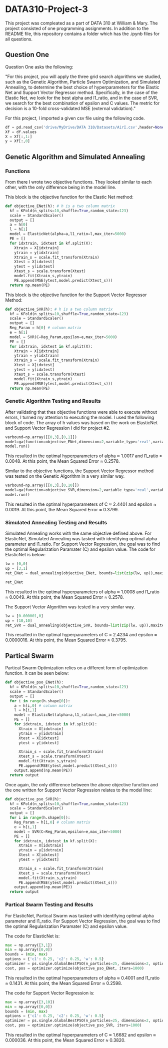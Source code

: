 # DATA310-Project-3
This project was compleated as a part of DATA 310 at William & Mary. The project consisted of one programming assignments. In addition to the README file, this repository contains a folder which has the .ipynb files for all questions.

## Question One

Question One asks the following: 

"For this project, you will apply the three grid search algorithms we studied, such as the Genetic Algorithm, Particle Swarm Optimization, and Simulated Annealing, to determine the best choice of hyperparameters for the Elastic Net and Support Vector Regressor method. Specifically, in the case of the Elastic Net, we look for the best alpha and l1_ratio, and in the case of SVR, we search for the best combination of epsilon and C values. The metric for decision is a 10-fold cross-validated MSE (external validation)."

For this project, I imported a given csv file using the following code.
```Python
df = pd.read_csv('drive/MyDrive/DATA 310/Datasets/AirI.csv',header=None)
Xf = df.values
X = Xf[:,1:]
y = Xf[:,0]
```

## Genetic Algorithm and Simulated Annealing
### Functions
From there I wrote two objective functions. They looked similar to each other, with the only difference being in the model line. 

This block is the objective function for the Elastic Net method:
```Python
def objective_ENet(h): # h is a two column matrix
  kf = KFold(n_splits=10,shuffle=True,random_state=123)
  scale = StandardScaler()
  output = [] 
  a = h[0]
  l = h[1]
  model = ElasticNet(alpha=a,l1_ratio=l,max_iter=5000)
  PE = []
  for idxtrain, idxtest in kf.split(X):
    Xtrain = X[idxtrain]
    ytrain = y[idxtrain]
    Xtrain_s = scale.fit_transform(Xtrain)
    Xtest = X[idxtest]
    ytest = y[idxtest]
    Xtest_s = scale.transform(Xtest)
    model.fit(Xtrain_s,ytrain)
    PE.append(MSE(ytest,model.predict(Xtest_s)))
  return np.mean(PE)
```

This block is the objective function for the Support Vector Regressor Method:
```Python
def objective_SVR(h): # h is a two column matrix
  kf = KFold(n_splits=10,shuffle=True,random_state=123)
  scale = StandardScaler()
  output = [] 
  Reg_Param = h[0] # column matrix 
  e = h[1]
  model = SVR(C=Reg_Param,epsilon=e,max_iter=5000)
  PE = []
  for idxtrain, idxtest in kf.split(X):
    Xtrain = X[idxtrain]
    ytrain = y[idxtrain]
    Xtrain_s = scale.fit_transform(Xtrain)
    Xtest = X[idxtest]
    ytest = y[idxtest]
    Xtest_s = scale.transform(Xtest)
    model.fit(Xtrain_s,ytrain)
    PE.append(MSE(ytest,model.predict(Xtest_s)))
  return np.mean(PE)
```

### Genetic Algorithm Testing and Results
After validating that thes objective functions were able to execute without errors, I turned my attention to executing the model. I used the following block of code. The array of h values was based on the work on ElasticNet and Support Vector Regression I did for project #2.
```Python
varbound=np.array([[0,3],[0,1]])
model=ga(function=objective_ENet,dimension=2,variable_type='real',variable_boundaries=varbound)
model.run()
```
This resulted in the optimal hyperparameters of alpha ≈ 1.0017 and l1_ratio ≈ 0.0048. At this point, the Mean Squared Error ≈ 0.2578.

Similar to the objective functions, the Support Vector Regressor method was tested on the Genetic Algorithm in a very similar way.
```Python
varbound=np.array([[0,3],[0,10]])
model=ga(function=objective_SVR,dimension=2,variable_type='real',variable_boundaries=varbound)
model.run()
```
This resulted in the optimal hyperparameters of C ≈ 2.4401 and epsilon ≈ 0.0019. At this point, the Mean Squared Error ≈ 0.3799.

### Simulated Annealing Testing and Results

Simulated Annealing works with the same objective defined above. For ElasticNet, Simulated Annealing was tasked with identifying optimal alpha parameter and l1_ratio. For Support Vector Regression, the goal was to find the optimal Regularization Paramater (C) and epsilon value.
The code for ElasticNet is below:
```Python
lw = [0,0]
up = [3,1]
ret_ENet = dual_annealing(objective_ENet, bounds=list(zip(lw, up)),maxiter=10000,maxfun=10000)

ret_ENet
```
This resulted in the optimal hyperparameters of alpha ≈ 1.0008 and l1_ratio ≈ 0.0049. At this point, the Mean Squared Error ≈ 0.2578.

The Support Vector Algorithm was tested in a very similar way.
```Python
lw = [0.000001,0]
up = [10,10]
ret_SVR = dual_annealing(objective_SVR, bounds=list(zip(lw, up)),maxiter=10000,maxfun=10000)
```
This resulted in the optimal hyperparameters of C ≈ 2.4234 and epsilon ≈ 0.0000016. At this point, the Mean Squared Error ≈ 0.3795.

## Partical Swarm
Partical Swarm Optimization relies on a different form of optimization function. It can be seen below:

```Python
def objective_pso_ENet(h):
  kf = KFold(n_splits=10,shuffle=True,random_state=123)
  scale = StandardScaler()
  output = [] 
  for i in range(h.shape[0]):
    a = h[i,0] # column matrix 
    l = h[i,1]
    model = ElasticNet(alpha=a,l1_ratio=l,max_iter=5000)
    PE = []
    for idxtrain, idxtest in kf.split(X):
      Xtrain = X[idxtrain]
      ytrain = y[idxtrain]
      Xtest = X[idxtest]
      ytest = y[idxtest]

      Xtrain_s = scale.fit_transform(Xtrain)
      Xtest_s = scale.transform(Xtest)
      model.fit(Xtrain_s,ytrain)
      PE.append(MSE(ytest,model.predict(Xtest_s)))
    output.append(np.mean(PE))
  return output
  ```
  Once again, the only difference between the above objective function and the one written for Support Vector Regression relates to the model line:
```Python  
def objective_pso_SVR(h):
  kf = KFold(n_splits=10,shuffle=True,random_state=123)
  scale = StandardScaler()
  output = [] 
  for i in range(h.shape[0]):
    Reg_Param = h[i,0] # column matrix 
    e = h[i,1]
    model = SVR(C=Reg_Param,epsilon=e,max_iter=5000)
    PE = []
    for idxtrain, idxtest in kf.split(X):
      Xtrain = X[idxtrain]
      ytrain = y[idxtrain]
      Xtest = X[idxtest]
      ytest = y[idxtest]

      Xtrain_s = scale.fit_transform(Xtrain)
      Xtest_s = scale.transform(Xtest)
      model.fit(Xtrain_s,ytrain)
      PE.append(MSE(ytest,model.predict(Xtest_s)))
    output.append(np.mean(PE))
  return output
  ```
### Partical Swarm Testing and Results

For ElasticNet, Partical Swarm was tasked with identifying optimal alpha parameter and l1_ratio. For Support Vector Regression, the goal was to find the optimal Regularization Paramater (C) and epsilon value.

The code for ElasticNet is:
```Python
max = np.array([3,1])
min = np.array([0,0])
bounds = (min, max)
options = {'c1': 0.25, 'c2': 0.25, 'w': 0.5}
optimizer = ps.single.GlobalBestPSO(n_particles=25, dimensions=2, options=options, bounds=bounds)
cost, pos = optimizer.optimize(objective_pso_ENet, iters=1000)
```
This resulted in the optimal hyperparameters of alpha ≈ 0.4001 and l1_ratio ≈ 0.1431. At this point, the Mean Squared Error ≈ 0.2598.

The code for Support Vector Regression is:
```Python
max = np.array([3,10])
min = np.array([0,0])
bounds = (min, max)
options = {'c1': 0.25, 'c2': 0.25, 'w': 0.5}
optimizer = ps.single.GlobalBestPSO(n_particles=25, dimensions=2, options=options, bounds=bounds)
cost, pos = optimizer.optimize(objective_pso_SVR, iters=1000)
```
This resulted in the optimal hyperparameters of C ≈ 1.6682 and epsilon ≈ 0.000036. At this point, the Mean Squared Error ≈ 0.3820.
